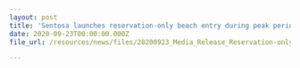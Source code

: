 ```yaml
---
layout: post
title: 'Sentosa launches reservation-only beach entry during peak periods for enhanced guest experience and safety'
date: 2020-09-23T00:00:00.000Z
file_url: /resources/news/files/20200923_Media_Release_Reservation-only_Beach_Entry.pdf

---
```


